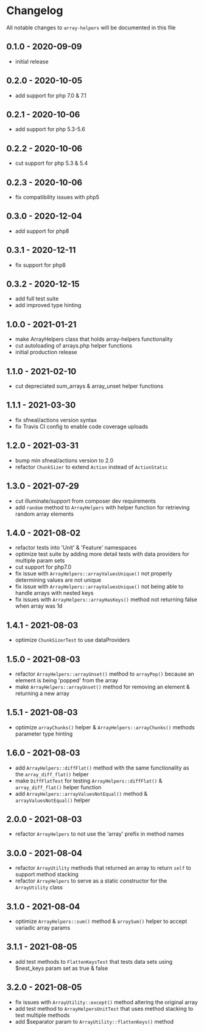# Changelog

All notable changes to `array-helpers` will be documented in this file

## 0.1.0 - 2020-09-09
- initial release


## 0.2.0 - 2020-10-05
- add support for php 7.0 & 7.1


## 0.2.1 - 2020-10-06
- add support for php 5.3-5.6


## 0.2.2 - 2020-10-06
- cut support for php 5.3 & 5.4


## 0.2.3 - 2020-10-06
- fix compatibility issues with php5


## 0.3.0 - 2020-12-04
- add support for php8


## 0.3.1 - 2020-12-11
- fix support for php8


## 0.3.2 - 2020-12-15
- add full test suite
- add improved type hinting


## 1.0.0 - 2021-01-21
- make ArrayHelpers class that holds array-helpers functionality
- cut autoloading of arrays.php helper functions
- initial production release


## 1.1.0 - 2021-02-10
- cut depreciated sum_arrays & array_unset helper functions


## 1.1.1 - 2021-03-30
- fix sfneal/actions version syntax
- fix Travis CI config to enable code coverage uploads


## 1.2.0 - 2021-03-31
- bump min sfneal/actions version to 2.0
- refactor `ChunkSizer` to extend `Action` instead of `ActionStatic`


## 1.3.0 - 2021-07-29
- cut illuminate/support from composer dev requirements
- add `random` method to `ArrayHelpers` with helper function for retrieving random array elements


## 1.4.0 - 2021-08-02
- refactor tests into 'Unit' & 'Feature' namespaces
- optimize test suite by adding more detail tests with data providers for multiple param sets
- cut support for php7.0
- fix issue with `ArrayHelpers::arrayValuesUnique()` not properly determining values are not unique
- fix issue with `ArrayHelpers::arrayValuesUnique()` not being able to handle arrays with nested keys
- fix issues with `ArrayHelpers::arrayHasKeys()` method not returning false when array was 1d


## 1.4.1 - 2021-08-03
- optimize `ChunkSizerTest` to use dataProviders


## 1.5.0 - 2021-08-03
- refactor `ArrayHelpers::arrayUnset()` method to `arrayPop()` because an element is being 'popped' from the array
- make `ArrayHelpers::arrayUnset()` method for removing an element & returning a new array


## 1.5.1 - 2021-08-03
- optimize `arrayChunks()` helper & `ArrayHelpers::arrayChunks()` methods parameter type hinting

 
## 1.6.0 - 2021-08-03
- add `ArrayHelpers::diffFlat()` method with the same functionality as the `array_diff_flat()` helper
- make `DiffFlatTest` for testing `ArrayHelpers::diffFlat()` & `array_diff_flat()` helper function
- add `ArrayHelpers::arrayValuesNotEqual()` method & `arrayValuesNotEqual()` helper


## 2.0.0 - 2021-08-03
- refactor `ArrayHelpers` to not use the 'array' prefix in method names
 
 
## 3.0.0 - 2021-08-04
- refactor `ArrayUtility` methods that returned an array to return `self` to support method stacking
- refactor `ArrayHelpers` to serve as a static constructor for the `ArrayUtility` class


## 3.1.0 - 2021-08-04
- optimize `ArrayHelpers::sum()` method & `arraySum()` helper to accept variadic array params


## 3.1.1 - 2021-08-05
- add test methods to `FlattenKeysTest` that tests data sets using $nest_keys param set as true & false


## 3.2.0 - 2021-08-05
- fix issues with `ArrayUtility::except()` method altering the original array
- add test method to `ArrayHelpersUnitTest` that uses method stacking to test multiple methods
- add $separator param to `ArrayUtility::flattenKeys()` method

